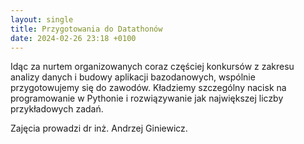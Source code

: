 ```yaml
---
layout: single
title: Przygotowania do Datathonów  
date: 2024-02-26 23:18 +0100
---
```

Idąc za nurtem organizowanych coraz częściej konkursów z zakresu analizy danych i budowy aplikacji bazodanowych, wspólnie przygotowujemy się do zawodów. Kładziemy szczególny nacisk na programowanie w Pythonie i rozwiązywanie jak największej liczby przykładowych zadań.

Zajęcia prowadzi dr inż. Andrzej Giniewicz.